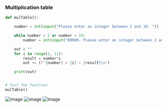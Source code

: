 ### Multiplication table

```.py
def mulTable():

    number = int(input("Please enter an integer between 2 and 10: "))

    while number < 2 or number > 10:
        number = int(input("ERROR. Please enter an integer between 2 and 10: "))

    out = ""
    for i in range(1, 11):
        result = number*i
        out += (f"{number} x {i} = {result}\n")

    print(out)


# Test the function
mulTable()
```

![image](https://user-images.githubusercontent.com/89135778/193394246-0e5858bd-e7f3-4856-a02e-855138866834.png)
![image](https://user-images.githubusercontent.com/89135778/193394259-10640325-b8e2-4aaf-93a9-01f2e6391380.png)
![image](https://user-images.githubusercontent.com/89135778/193394279-73b11b31-ee19-44a0-b6a6-90f0f6d3b141.png)
